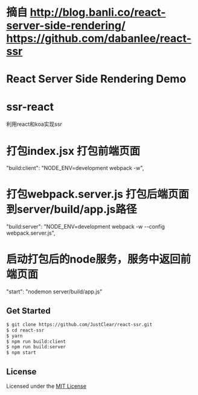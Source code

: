 # 摘自 http://blog.banli.co/react-server-side-rendering/  https://github.com/dabanlee/react-ssr
# React Server Side Rendering Demo

# ssr-react
利用react和koa实现ssr

# 打包index.jsx 打包前端页面
"build:client": "NODE_ENV=development webpack -w",

# 打包webpack.server.js 打包后端页面到server/build/app.js路径
"build:server": "NODE_ENV=development webpack -w --config webpack.server.js",

# 启动打包后的node服务，服务中返回前端页面
"start": "nodemon server/build/app.js"

## Get Started

```sh
$ git clone https://github.com/JustClear/react-ssr.git
$ cd react-ssr
$ yarn
$ npm run build:client
$ npm run build:server
$ npm start
```

## License

Licensed under the [MIT License](https://github.com/JustClear/react-ssr/blob/master/LICENSE)
